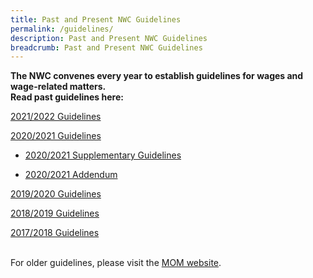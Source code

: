 ```yaml
---
title: Past and Present NWC Guidelines
permalink: /guidelines/
description: Past and Present NWC Guidelines
breadcrumb: Past and Present NWC Guidelines
---
```

**The NWC convenes every year to establish guidelines for wages and wage-related matters.**  
**Read past guidelines here:**

[2021/2022 Guidelines](https://www.mom.gov.sg/-/media/mom/documents/press-releases/2021/1029-nwc-guidelines.pdf)

[2020/2021 Guidelines](https://www.mom.gov.sg/newsroom/press-releases/2020/0330-national-wages-council-2020-2021-guidelines)

- [2020/2021 Supplementary Guidelines](https://www.mom.gov.sg/newsroom/press-releases/2020/1016-national-wages-council-supplementary-guidelines-2020-2021)
	
- [2020/2021 Addendum](https://www.mom.gov.sg/newsroom/press-releases/2021/0514-national-wages-council-2020-2021-addendum) 

[2019/2020 Guidelines](https://www.mom.gov.sg/newsroom/press-releases/2019/0530-national-wages-council-2019-2020-guidelines)

[2018/2019 Guidelines](https://www.mom.gov.sg/newsroom/press-releases/2018/0531-national-wages-council-2018-2019-guidelines)

[2017/2018 Guidelines](https://www.mom.gov.sg/newsroom/press-releases/2017/0531-nwc-guidelines-2017-2018)
<br><br>

For older guidelines, please visit the [MOM website](https://www.mom.gov.sg/).
